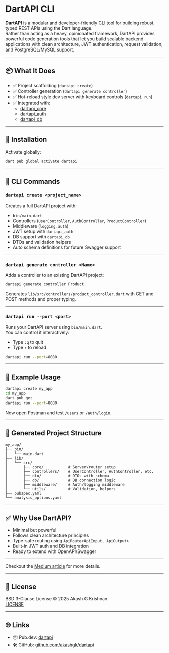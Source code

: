 # DartAPI CLI

**DartAPI** is a modular and developer-friendly CLI tool for building robust, typed REST APIs using the Dart language.  
Rather than acting as a heavy, opinionated framework, DartAPI provides powerful code generation tools that let you build scalable backend applications with clean architecture, JWT authentication, request validation, and PostgreSQL/MySQL support.

---

## 📦 What It Does

- ✅ Project scaffolding (`dartapi create`)
- ✅ Controller generation (`dartapi generate controller`)
- ✅ Hot-reload style dev server with keyboard controls (`dartapi run`)
- ✅ Integrated with:
  - [dartapi_core](https://pub.dev/packages/dartapi_core)
  - [dartapi_auth](https://pub.dev/packages/dartapi_auth)
  - [dartapi_db](https://pub.dev/packages/dartapi_db)

---

## 🚀 Installation

Activate globally:

```bash
dart pub global activate dartapi
```

---

## 📁 CLI Commands

### `dartapi create <project_name>`

Creates a full DartAPI project with:
- `bin/main.dart`
- Controllers (`UserController`, `AuthController`, `ProductController`)
- Middleware (`logging`, `auth`)
- JWT setup with `dartapi_auth`
- DB support with `dartapi_db`
- DTOs and validation helpers
- Auto schema definitions for future Swagger support

---

### `dartapi generate controller <Name>`

Adds a controller to an existing DartAPI project:

```bash
dartapi generate controller Product
```

Generates `lib/src/controllers/product_controller.dart` with GET and POST methods and proper typing.

---

### `dartapi run --port <port>`

Runs your DartAPI server using `bin/main.dart`.  
You can control it interactively:

- Type `:q` to quit
- Type `r` to reload

```bash
dartapi run --port=8080
```

---

## 🧪 Example Usage

```bash
dartapi create my_app
cd my_app
dart pub get
dartapi run --port=8080
```

Now open Postman and test `/users` or `/auth/login`.

---

## 🧱 Generated Project Structure

```
my_app/
├── bin/
│   └── main.dart
├── lib/
│   └── src/
│       ├── core/           # Server/router setup
│       ├── controllers/    # UserController, AuthController, etc.
│       ├── dto/            # DTOs with schema
│       ├── db/             # DB connection logic
│       ├── middleware/     # Auth/logging middleware
│       └── utils/          # Validation, helpers
├── pubspec.yaml
└── analysis_options.yaml
```

---

## ✅ Why Use DartAPI?

- Minimal but powerful
- Follows clean architecture principles
- Type-safe routing using `ApiRoute<ApiInput, ApiOutput>`
- Built-in JWT auth and DB integration
- Ready to extend with OpenAPI/Swagger

---

Checkout the [Medium article](https://medium.com/me/stats/post/6b12f97cb94a) for more details.

---

## 📄 License

BSD 3-Clause License © 2025 Akash G Krishnan  
[LICENSE](./LICENSE)

---

## 🌐 Links

- 📦 Pub.dev: [dartapi](https://pub.dev/packages/dartapi)
- 🛠️ GitHub: [github.com/akashgk/dartapi](https://github.com/akashgk/dartapi)